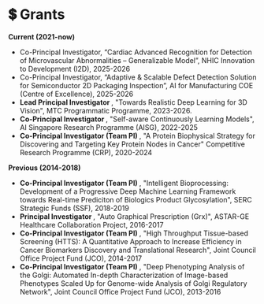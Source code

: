 # 💲 Grants 
<b> Current (2021-now) </b>
- Co-Principal Investigator, “Cardiac Advanced Recognition for Detection of Microvascular Abnormalities – Generalizable Model”, NHIC Innovation to Development (I2D), 2025-2026
- Co-Principal Investigator, “Adaptive & Scalable Defect Detection Solution for Semiconductor 2D Packaging Inspection”, AI for Manufacturing COE (Centre of Excellence), 2025-2026
- <b> Lead Principal Investigator </b>, "Towards Realistic Deep Learning for 3D Vision", MTC Programmatic Programme, 2023-2026. 
- <b> Co-Principal Investigator </b>, "Self-aware Continuously Learning Models", AI Singapore Research Programme (AISG), 2022-2025  
- <b> Co-Principal Investigator (Team PI) </b>, "A Protein Biophysical Strategy for Discovering and Targeting Key Protein Nodes in Cancer" Competitive Research Programme (CRP), 2020-2024   


<b> Previous (2014-2018) </b> 
- <b> Co-Principal Investigator (Team PI) </b>, "Intelligent Bioprocessing: Development of a Progressive Deep Machine Learning Framework towards Real-time Prediciton of Biologics Product Glycosylation", SERC Strategic Funds (SSF), 2018-2019
- <b> Principal Investigator </b>, "Auto Graphical Prescription (Grx)", ASTAR-GE Healthcare Collaboration Project, 2016-2017
- <b> Co-Principal Investigator (Team PI) </b>, "High Throughput Tissue-based Screening (HTTS): A Quantitative Approach to Increase Efficiency in Cancer Biomarkers Discovery and Translational Research", Joint Council Office Project Fund (JCO), 2014-2017
- <b> Co-Principal Investigator (Team PI) </b>, "Deep Phenotyping Analysis of the Golgi: Automated In-depth Characterization of Image-based Phenotypes Scaled Up for Genome-wide Analysis of Golgi Regulatory Network", Joint Council Office Project Fund (JCO), 2013-2016
